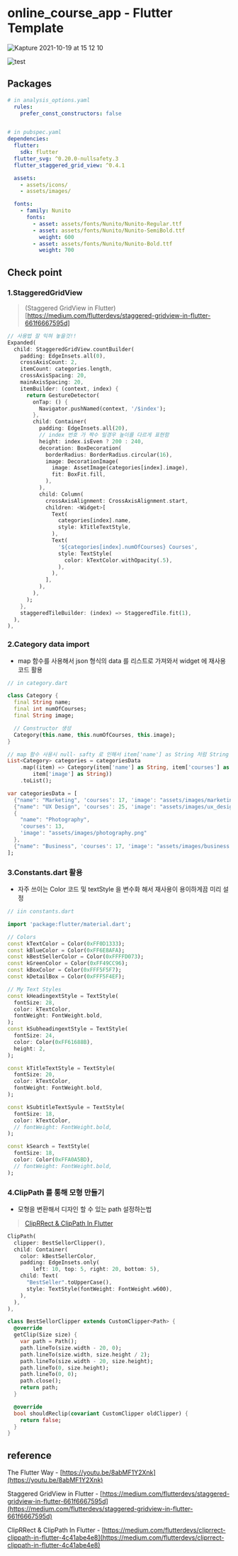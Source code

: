 # online_course_app - Flutter Template

![Kapture 2021-10-19 at 15 12 10](https://user-images.githubusercontent.com/28912774/137853693-0cb3a4c2-12c8-4e32-812d-d4c2768ffc1e.gif)

![test](https://knouackr-my.sharepoint.com/personal/alexgo_knou_ac_kr/Documents/test.gif)

## Packages

```yaml
# in analysis_options.yaml
  rules:
    prefer_const_constructors: false


# in pubspec.yaml
dependencies:
  flutter:
    sdk: flutter
  flutter_svg: ^0.20.0-nullsafety.3
  flutter_staggered_grid_view: ^0.4.1

  assets:
    - assets/icons/
    - assets/images/

  fonts:
    - family: Nunito
      fonts:
        - asset: assets/fonts/Nunito/Nunito-Regular.ttf
        - asset: assets/fonts/Nunito/Nunito-SemiBold.ttf
          weight: 600
        - asset: assets/fonts/Nunito/Nunito-Bold.ttf
          weight: 700
```

## Check point

### 1.StaggeredGridView

> (Staggered GridView in Flutter)[https://medium.com/flutterdevs/staggered-gridview-in-flutter-661f6667595d]

```dart
// 사용법 잘 익혀 놓을것!!
Expanded(
  child: StaggeredGridView.countBuilder(
    padding: EdgeInsets.all(0),
    crossAxisCount: 2,
    itemCount: categories.length,
    crossAxisSpacing: 20,
    mainAxisSpacing: 20,
    itemBuilder: (context, index) {
      return GestureDetector(
        onTap: () {
          Navigator.pushNamed(context, '/$index');
        },
        child: Container(
          padding: EdgeInsets.all(20),
          // index 번호 가 짝수 일경우 높이를 다르게 표현함
          height: index.isEven ? 200 : 240,
          decoration: BoxDecoration(
            borderRadius: BorderRadius.circular(16),
            image: DecorationImage(
              image: AssetImage(categories[index].image),
              fit: BoxFit.fill,
            ),
          ),
          child: Column(
            crossAxisAlignment: CrossAxisAlignment.start,
            children: <Widget>[
              Text(
                categories[index].name,
                style: kTitleTextStyle,
              ),
              Text(
                '${categories[index].numOfCourses} Courses',
                style: TextStyle(
                  color: kTextColor.withOpacity(.5),
                ),
              ),
            ],
          ),
        ),
      );
    },
    staggeredTileBuilder: (index) => StaggeredTile.fit(1),
  ),
),
```

### 2.Category data import

- map 함수를 사용해서 json 형식의 data 를 리스트로 가져와서 widget 에 재사용 코드 활용

```dart
// in category.dart

class Category {
  final String name;
  final int numOfCourses;
  final String image;

  // Constructor 생성
  Category(this.name, this.numOfCourses, this.image);
}

// map 함수 사용시 null- safty 로 인해서 item['name'] as String 처럼 String 타입을 alias 로 정확히 지정해주고 사용하는것이 좋다
List<Category> categories = categoriesData
    .map((item) => Category(item['name'] as String, item['courses'] as int,
        item['image'] as String))
    .toList();

var categoriesData = [
  {"name": "Marketing", 'courses': 17, 'image': "assets/images/marketing.png"},
  {"name": "UX Design", 'courses': 25, 'image': "assets/images/ux_design.png"},
  {
    "name": "Photography",
    'courses': 13,
    'image': "assets/images/photography.png"
  },
  {"name": "Business", 'courses': 17, 'image': "assets/images/business.png"},
];
```

### 3.Constants.dart 활용

- 자주 쓰이는 Color 코드 및 textStyle 을 변수화 해서 재사용이 용이하게끔 미리 설정

```dart
// iin constants.dart

import 'package:flutter/material.dart';

// Colors
const kTextColor = Color(0xFF0D1333);
const kBlueColor = Color(0xFF6E8AFA);
const kBestSellerColor = Color(0xFFFFD073);
const kGreenColor = Color(0xFF49CC96);
const kBoxColor = Color(0xFFF5F5F7);
const kDetailBox = Color(0xFFF5F4EF);

// My Text Styles
const kHeadingextStyle = TextStyle(
  fontSize: 28,
  color: kTextColor,
  fontWeight: FontWeight.bold,
);
const kSubheadingextStyle = TextStyle(
  fontSize: 24,
  color: Color(0xFF61688B),
  height: 2,
);

const kTitleTextStyle = TextStyle(
  fontSize: 20,
  color: kTextColor,
  fontWeight: FontWeight.bold,
);

const kSubtitleTextSyule = TextStyle(
  fontSize: 18,
  color: kTextColor,
  // fontWeight: FontWeight.bold,
);

const kSearch = TextStyle(
  fontSize: 18,
  color: Color(0xFFA0A5BD),
  // fontWeight: FontWeight.bold,
);

```

### 4.ClipPath 를 통해 모형 만들기

- 모형을 변환해서 디자인 할 수 있는 path 설정하는법

> [ClipRRect & ClipPath In Flutter](https://medium.com/flutterdevs/cliprrect-clippath-in-flutter-4c41abe4e8)

```dart
ClipPath(
  clipper: BestSellorClipper(),
  child: Container(
    color: kBestSellerColor,
    padding: EdgeInsets.only(
        left: 10, top: 5, right: 20, bottom: 5),
    child: Text(
      "BestSeller".toUpperCase(),
      style: TextStyle(fontWeight: FontWeight.w600),
    ),
  ),
),

class BestSellorClipper extends CustomClipper<Path> {
  @override
  getClip(Size size) {
    var path = Path();
    path.lineTo(size.width - 20, 0);
    path.lineTo(size.width, size.height / 2);
    path.lineTo(size.width - 20, size.height);
    path.lineTo(0, size.height);
    path.lineTo(0, 0);
    path.close();
    return path;
  }

  @override
  bool shouldReclip(covariant CustomClipper oldClipper) {
    return false;
  }
}

```

## reference

The Flutter Way - [https://youtu.be/8abMF1Y2Xnk](https://youtu.be/8abMF1Y2Xnk)

Staggered GridView in Flutter - [https://medium.com/flutterdevs/staggered-gridview-in-flutter-661f6667595d](https://medium.com/flutterdevs/staggered-gridview-in-flutter-661f6667595d)

ClipRRect & ClipPath In Flutter - [https://medium.com/flutterdevs/cliprrect-clippath-in-flutter-4c41abe4e8](https://medium.com/flutterdevs/cliprrect-clippath-in-flutter-4c41abe4e8)
